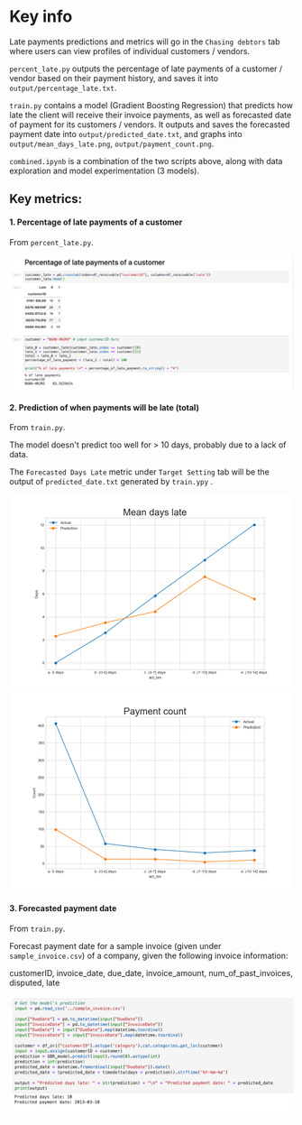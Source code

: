 # Key info

Late payments predictions and metrics will go in the `Chasing debtors` tab where users can view profiles of individual customers / vendors. 

`percent_late.py` outputs the percentage of late payments of a customer / vendor based on their payment history, and saves it into `output/percentage_late.txt`.

`train.py` contains a model (Gradient Boosting Regression) that predicts how late the client will receive their invoice payments, as well as forecasted date of payment for its customers / vendors. It outputs and saves the forecasted payment date into `output/predicted_date.txt`, and graphs into `output/mean_days_late.png`, `output/payment_count.png`. 

`combined.ipynb` is a combination of the two scripts above, along with data exploration and model experimentation (3 models).


## Key metrics:
#### 1. Percentage of late payments of a customer

From `percent_late.py`.

<p align="center">
 <img src="./img/customer_late.png" width="700"/><br>
</p>

#### 2. Prediction of when payments will be late (total)

From `train.py`.

The model doesn't predict too well for > 10 days, probably due to a lack of data.

The `Forecasted Days Late` metric under `Target Setting` tab will be the output of `predicted_date.txt` generated by `train.ypy` . 

<p align="center">
 <img src="./output/mean_days_late.png" width="500"/><br>
 <img src="./output/payment_count.png" width="500"/><br>
</p>

#### 3. Forecasted payment date

From `train.py`.

Forecast payment date for a sample invoice (given under `sample_invoice.csv`) of a company, given the following invoice information: 

customerID, invoice_date, due_date, invoice_amount, num_of_past_invoices, disputed, late

<p align="center">
 <img src="./img/predicted_date.png" width="600"/><br>
</p>
